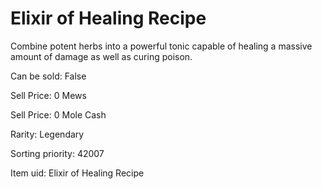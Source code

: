 # Elixir of Healing Recipe

Combine potent herbs into a powerful tonic capable of healing a massive amount of damage as well as curing poison.

Can be sold: False

Sell Price: 0 Mews

Sell Price: 0 Mole Cash

Rarity: Legendary

Sorting priority: 42007

Item uid: Elixir of Healing Recipe